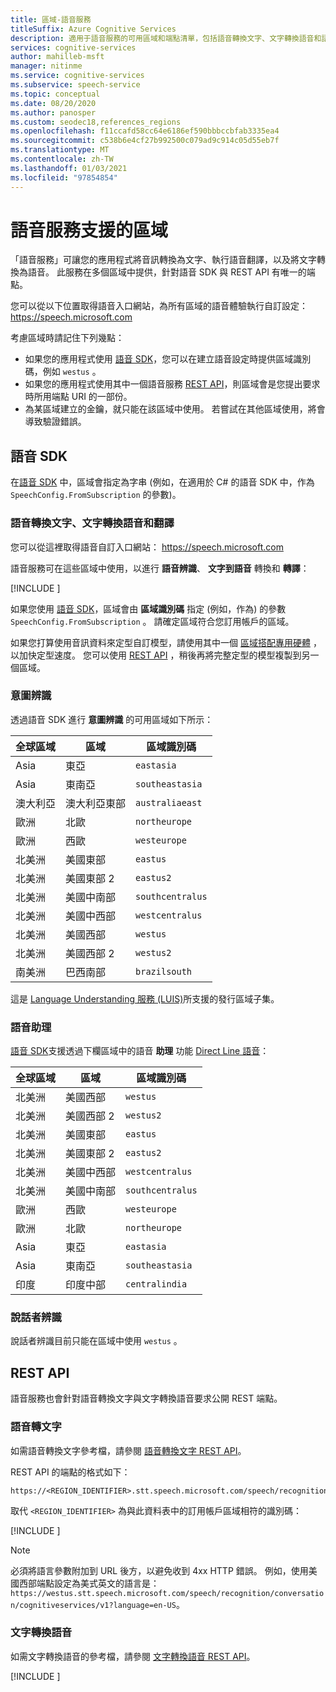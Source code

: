 ```yaml
---
title: 區域-語音服務
titleSuffix: Azure Cognitive Services
description: 適用于語音服務的可用區域和端點清單，包括語音轉換文字、文字轉換語音和語音翻譯。
services: cognitive-services
author: mahilleb-msft
manager: nitinme
ms.service: cognitive-services
ms.subservice: speech-service
ms.topic: conceptual
ms.date: 08/20/2020
ms.author: panosper
ms.custom: seodec18,references_regions
ms.openlocfilehash: f11ccafd58cc64e6186ef590bbbccbfab3335ea4
ms.sourcegitcommit: c538b6e4cf27b992500c079ad9c914c05d55eb7f
ms.translationtype: MT
ms.contentlocale: zh-TW
ms.lasthandoff: 01/03/2021
ms.locfileid: "97854854"
---
```

# <a name="speech-service-supported-regions"></a>語音服務支援的區域

「語音服務」可讓您的應用程式將音訊轉換為文字、執行語音翻譯，以及將文字轉換為語音。 此服務在多個區域中提供，針對語音 SDK 與 REST API 有唯一的端點。

您可以從以下位置取得語音入口網站，為所有區域的語音體驗執行自訂設定： https://speech.microsoft.com

考慮區域時請記住下列幾點：

* 如果您的應用程式使用 [語音 SDK](speech-sdk.md)，您可以在建立語音設定時提供區域識別碼，例如 `westus` 。
* 如果您的應用程式使用其中一個語音服務 [REST API](./overview.md#reference-docs)，則區域會是您提出要求時所用端點 URI 的一部份。
* 為某區域建立的金鑰，就只能在該區域中使用。 若嘗試在其他區域使用，將會導致驗證錯誤。

## <a name="speech-sdk"></a>語音 SDK

在[語音 SDK](speech-sdk.md) 中，區域會指定為字串 (例如，在適用於 C# 的語音 SDK 中，作為 `SpeechConfig.FromSubscription` 的參數)。

### <a name="speech-to-text-text-to-speech-and-translation"></a>語音轉換文字、文字轉換語音和翻譯

您可以從這裡取得語音自訂入口網站： https://speech.microsoft.com

語音服務可在這些區域中使用，以進行 **語音辨識**、 **文字到語音** 轉換和 **轉譯**：

[!INCLUDE [](../../../includes/cognitive-services-speech-service-region-identifier.md)]

如果您使用 [語音 SDK](speech-sdk.md)，區域會由 **區域識別碼** 指定 (例如，作為) 的參數 `SpeechConfig.FromSubscription` 。 請確定區域符合您訂用帳戶的區域。

如果您打算使用音訊資料來定型自訂模型，請使用其中一個 [區域搭配專用硬體](custom-speech-overview.md#set-up-your-azure-account) ，以加快定型速度。 您可以使用 [REST API](https://centralus.dev.cognitive.microsoft.com/docs/services/speech-to-text-api-v3-0/operations/CopyModelToSubscription) ，稍後再將完整定型的模型複製到另一個區域。

### <a name="intent-recognition"></a>意圖辨識

透過語音 SDK 進行 **意圖辨識** 的可用區域如下所示：

| 全球區域 | 區域           | 區域識別碼 |
| ------------- | ---------------- | -------------------- |
| Asia          | 東亞        | `eastasia`           |
| Asia          | 東南亞   | `southeastasia`      |
| 澳大利亞     | 澳大利亞東部   | `australiaeast`      |
| 歐洲        | 北歐     | `northeurope`        |
| 歐洲        | 西歐      | `westeurope`         |
| 北美洲 | 美國東部          | `eastus`             |
| 北美洲 | 美國東部 2        | `eastus2`            |
| 北美洲 | 美國中南部 | `southcentralus`     |
| 北美洲 | 美國中西部  | `westcentralus`      |
| 北美洲 | 美國西部          | `westus`             |
| 北美洲 | 美國西部 2        | `westus2`            |
| 南美洲 | 巴西南部     | `brazilsouth`        |

這是 [Language Understanding 服務 (LUIS)](../luis/luis-reference-regions.md)所支援的發行區域子集。

### <a name="voice-assistants"></a>語音助理

[語音 SDK](speech-sdk.md)支援透過下欄區域中的語音 **助理** 功能 [Direct Line 語音](https://docs.microsoft.com/azure/cognitive-services/speech-service/direct-line-speech)：

| 全球區域 | 區域           | 區域識別碼    |
| ------------- | ---------------- | -------------------- |
| 北美洲 | 美國西部          | `westus`             |
| 北美洲 | 美國西部 2        | `westus2`            |
| 北美洲 | 美國東部          | `eastus`             |
| 北美洲 | 美國東部 2        | `eastus2`            |
| 北美洲 | 美國中西部  | `westcentralus`      |
| 北美洲 | 美國中南部 | `southcentralus`     |
| 歐洲        | 西歐      | `westeurope`         |
| 歐洲        | 北歐     | `northeurope`        |
| Asia          | 東亞        | `eastasia`           |
| Asia          | 東南亞   | `southeastasia`      |
| 印度         | 印度中部    | `centralindia`       |

### <a name="speaker-recognition"></a>說話者辨識

說話者辨識目前只能在區域中使用 `westus` 。

## <a name="rest-apis"></a>REST API

語音服務也會針對語音轉換文字與文字轉換語音要求公開 REST 端點。

### <a name="speech-to-text"></a>語音轉文字

如需語音轉換文字參考檔，請參閱 [語音轉換文字 REST API](rest-speech-to-text.md)。

REST API 的端點的格式如下：

```
https://<REGION_IDENTIFIER>.stt.speech.microsoft.com/speech/recognition/conversation/cognitiveservices/v1
```

取代 `<REGION_IDENTIFIER>` 為與此資料表中的訂用帳戶區域相符的識別碼：

[!INCLUDE [](../../../includes/cognitive-services-speech-service-region-identifier.md)]

> [!NOTE]
> 必須將語言參數附加到 URL 後方，以避免收到 4xx HTTP 錯誤。 例如，使用美國西部端點設定為美式英文的語言是：`https://westus.stt.speech.microsoft.com/speech/recognition/conversation/cognitiveservices/v1?language=en-US`。

### <a name="text-to-speech"></a>文字轉換語音

如需文字轉換語音的參考檔，請參閱 [文字轉換語音 REST API](rest-text-to-speech.md)。

[!INCLUDE [](../../../includes/cognitive-services-speech-service-endpoints-text-to-speech.md)]